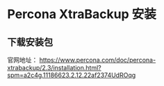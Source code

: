# Percona XtraBackup 安装
## 下载安装包
官网地址： https://www.percona.com/doc/percona-xtrabackup/2.3/installation.html?spm=a2c4g.11186623.2.12.22af2374UdROqg
